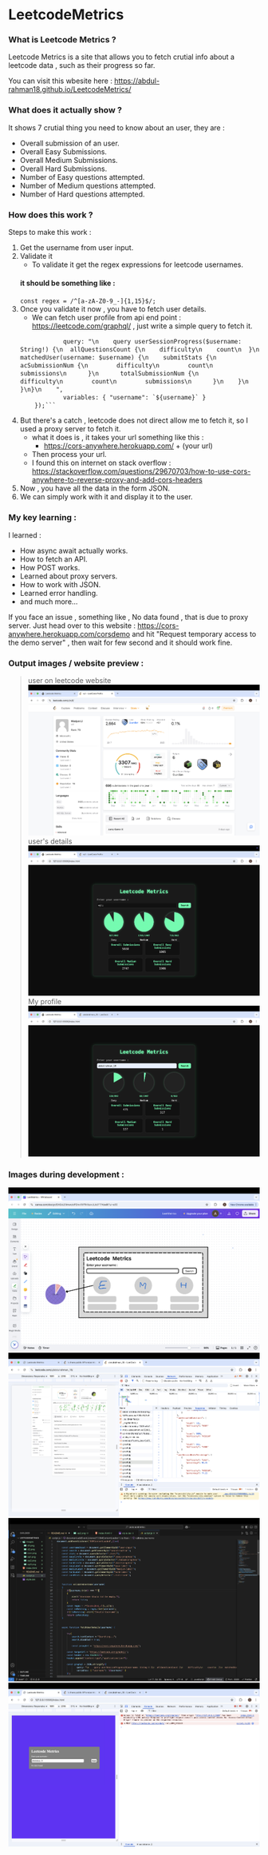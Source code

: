 # LeetcodeMetrics

### What is Leetcode Metrics ?
Leetcode Metrics is a site that allows you to fetch crutial info about a leetcode data , such as their progress so far.

You can visit this wbesite here : https://abdul-rahman18.github.io/LeetcodeMetrics/

### What does it actually show ?
It shows 7 crutial thing you need to know about an user, they are : 
- Overall submission of an user.
- Overall Easy Submissions.
- Overall Medium Submissions.
- Overall Hard Submissions.
- Number of Easy questions attempted.
- Number of Medium questions attempted.
- Number of Hard questions attempted.

### How does this work ?
Steps to make this work :
1. Get the username from user input.
2. Validate it
    - To validate it get the regex expressions for leetcode usernames.
    #### it should be something like : 
    ```const regex = /^[a-zA-Z0-9_-]{1,15}$/;```
3. Once you validate it now , you have to fetch user details.
    - We can fetch user profile from api end point : https://leetcode.com/graphql/ , just write a simple query to fetch it.
    ```const graphql = JSON.stringify({
                query: "\n    query userSessionProgress($username: String!) {\n  allQuestionsCount {\n    difficulty\n    count\n  }\n  matchedUser(username: $username) {\n    submitStats {\n      acSubmissionNum {\n        difficulty\n        count\n        submissions\n      }\n      totalSubmissionNum {\n        difficulty\n        count\n        submissions\n      }\n    }\n  }\n}\n    ",
                variables: { "username": `${username}` }
        });```
4. But there's a catch , leetcode does not direct allow me to fetch it, so I used a proxy server to fetch it.
    - what it does is , it takes your url something like this : 
        - https://cors-anywhere.herokuapp.com/ + (your url)
    - Then process your url.
    - I found this on internet on stack overflow : https://stackoverflow.com/questions/29670703/how-to-use-cors-anywhere-to-reverse-proxy-and-add-cors-headers
5. Now , you have all the data in the form JSON.
6. We can simply work with it and display it to the user.

### My key learning : 
I learned :
- How async await actually works.
- How to fetch an API.
- How POST works.
- Learned about proxy servers.
- How to work with JSON.
- Learned error handling.
- and much more...

If you face an issue , something like , No data found , that is due to proxy server. Just head over to this website : https://cors-anywhere.herokuapp.com/corsdemo and hit "Request temporary access to the demo server" , then wait for few second and it should work fine.

### Output images / website preview : 

> user on leetcode website
![](./images/op1.png)
> user's details
![](./images/op2.png)
> My profile
![](./images/op3.png)

### Images during development : 

![](./images/d1.png)
![](./images/d2.png)
![](./images/d3.png)
![](./images/d4.png)
